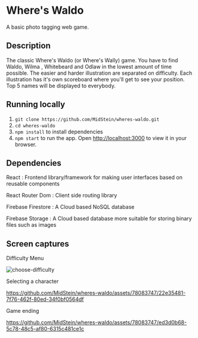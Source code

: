 # Where's Waldo

A basic photo tagging web game.

## Description

The classic Where's Waldo (or Where's Wally) game. You have to find Waldo, Wilma
, Whitebeard and Odlaw in the lowest amount of time possible. The easier and
harder illustration are separated on difficulty. Each illustration has it's own
scoreboard where you'll get to see your position. Top 5 names will be displayed
to everybody.

## Running locally

1. `git clone https://github.com/MidStein/wheres-waldo.git`
2. `cd wheres-waldo`
3. `npm install` to install dependencies
4. `npm start` to run the app. Open
  [http://localhost:3000](http://localhost:3000) to view it in your browser.

## Dependencies

React
: Frontend library/framework for making user interfaces based on reusable
  components

React Router Dom
: Client side routing library

Firebase Firestore
: A Cloud based NoSQL database

Firebase Storage
: A Cloud based database more suitable for storing binary files such as images

## Screen captures

Difficulty Menu

![choose-difficulty](https://github.com/MidStein/wheres-waldo/assets/78083747/4e9058ed-fd04-4aa4-897d-c3982afdf000)

Selecting a character

https://github.com/MidStein/wheres-waldo/assets/78083747/22e35481-7f76-462f-80ed-34f0bf0564df

Game ending

https://github.com/MidStein/wheres-waldo/assets/78083747/ed3d0b68-5c78-48c5-af80-6315c481ce1c
